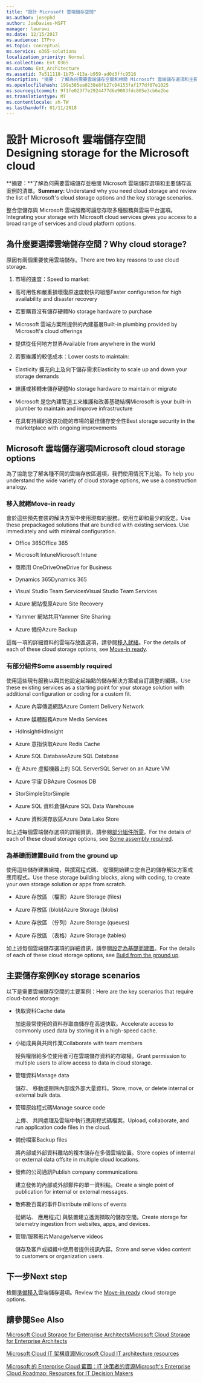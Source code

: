 ```yaml
---
title: "設計 Microsoft 雲端儲存空間"
ms.author: josephd
author: JoeDavies-MSFT
manager: laurawi
ms.date: 12/15/2017
ms.audience: ITPro
ms.topic: conceptual
ms.service: o365-solutions
localization_priority: Normal
ms.collection: Ent_O365
ms.custom: Ent_Architecture
ms.assetid: 7e511118-1b75-413a-b959-ad0d3ffc9516
description: "摘要： 了解為何需要雲端儲存空間和檢閱 Microsoft 雲端儲存選項和主要儲存區案例的清單。"
ms.openlocfilehash: 199e385ea0238e8fb27c04153faf177df07e1025
ms.sourcegitcommit: 9f1fe023f7e2924477d6e9003fdc805e3cb6e2be
ms.translationtype: MT
ms.contentlocale: zh-TW
ms.lasthandoff: 01/11/2018
---
```

# <a name="designing-storage-for-the-microsoft-cloud"></a><span data-ttu-id="dbdff-103">設計 Microsoft 雲端儲存空間</span><span class="sxs-lookup"><span data-stu-id="dbdff-103">Designing storage for the Microsoft cloud</span></span>

 <span data-ttu-id="dbdff-104">**摘要：**了解為何需要雲端儲存並檢閱 Microsoft 雲端儲存選項和主要儲存區案例的清單。</span><span class="sxs-lookup"><span data-stu-id="dbdff-104">**Summary:** Understand why you need cloud storage and review the list of Microsoft's cloud storage options and the key storage scenarios.</span></span>
  
<span data-ttu-id="dbdff-105">整合您儲存與 Microsoft 雲端服務可讓您存取多種服務與雲端平台選項。</span><span class="sxs-lookup"><span data-stu-id="dbdff-105">Integrating your storage with Microsoft cloud services gives you access to a broad range of services and cloud platform options.</span></span>
  
## <a name="why-cloud-storage"></a><span data-ttu-id="dbdff-106">為什麼要選擇雲端儲存空間？</span><span class="sxs-lookup"><span data-stu-id="dbdff-106">Why cloud storage?</span></span>

<span data-ttu-id="dbdff-107">原因有兩個重要使用雲端儲存。</span><span class="sxs-lookup"><span data-stu-id="dbdff-107">There are two key reasons to use cloud storage.</span></span>
  
1. <span data-ttu-id="dbdff-108">市場的速度：</span><span class="sxs-lookup"><span data-stu-id="dbdff-108">Speed to market:</span></span>
    
  - <span data-ttu-id="dbdff-109">高可用性和嚴重損壞復原速度較快的組態</span><span class="sxs-lookup"><span data-stu-id="dbdff-109">Faster configuration for high availability and disaster recovery</span></span>
    
  - <span data-ttu-id="dbdff-110">若要購買沒有儲存硬體</span><span class="sxs-lookup"><span data-stu-id="dbdff-110">No storage hardware to purchase</span></span>
    
  - <span data-ttu-id="dbdff-111">Microsoft 雲端方案所提供的內建基層</span><span class="sxs-lookup"><span data-stu-id="dbdff-111">Built-in plumbing provided by Microsoft's cloud offerings</span></span>
    
  - <span data-ttu-id="dbdff-112">提供從任何地方世界</span><span class="sxs-lookup"><span data-stu-id="dbdff-112">Available from anywhere in the world</span></span>
    
2. <span data-ttu-id="dbdff-113">若要維護的較低成本：</span><span class="sxs-lookup"><span data-stu-id="dbdff-113">Lower costs to maintain:</span></span>
    
  - <span data-ttu-id="dbdff-114">Elasticity 擴充向上及向下儲存需求</span><span class="sxs-lookup"><span data-stu-id="dbdff-114">Elasticity to scale up and down your storage demands</span></span>
    
  - <span data-ttu-id="dbdff-115">維護或移轉未儲存硬體</span><span class="sxs-lookup"><span data-stu-id="dbdff-115">No storage hardware to maintain or migrate</span></span>
    
  - <span data-ttu-id="dbdff-116">Microsoft 是您內建管道工來維護和改善基礎結構</span><span class="sxs-lookup"><span data-stu-id="dbdff-116">Microsoft is your built-in plumber to maintain and improve infrastructure</span></span>
    
  - <span data-ttu-id="dbdff-117">在具有持續的改良功能的市場的最佳儲存安全性</span><span class="sxs-lookup"><span data-stu-id="dbdff-117">Best storage security in the marketplace with ongoing improvements</span></span>
    
## <a name="microsoft-cloud-storage-options"></a><span data-ttu-id="dbdff-118">Microsoft 雲端儲存選項</span><span class="sxs-lookup"><span data-stu-id="dbdff-118">Microsoft cloud storage options</span></span>

<span data-ttu-id="dbdff-119">為了協助您了解各種不同的雲端存放區選項，我們使用情況下比喻。</span><span class="sxs-lookup"><span data-stu-id="dbdff-119">To help you understand the wide variety of cloud storage options, we use a construction analogy.</span></span>
  
### <a name="move-in-ready"></a><span data-ttu-id="dbdff-120">移入就緒</span><span class="sxs-lookup"><span data-stu-id="dbdff-120">Move-in ready</span></span>

<span data-ttu-id="dbdff-p101">會於這些預先套裝的解決方案中使用現有的服務。使用立即和最少的設定。</span><span class="sxs-lookup"><span data-stu-id="dbdff-p101">Use these prepackaged solutions that are bundled with existing services. Use immediately and with minimal configuration.</span></span>
  
- <span data-ttu-id="dbdff-123">Office 365</span><span class="sxs-lookup"><span data-stu-id="dbdff-123">Office 365</span></span>
    
- <span data-ttu-id="dbdff-124">Microsoft Intune</span><span class="sxs-lookup"><span data-stu-id="dbdff-124">Microsoft Intune</span></span>
    
- <span data-ttu-id="dbdff-125">商務用 OneDrive</span><span class="sxs-lookup"><span data-stu-id="dbdff-125">OneDrive for Business</span></span>
    
- <span data-ttu-id="dbdff-126">Dynamics 365</span><span class="sxs-lookup"><span data-stu-id="dbdff-126">Dynamics 365</span></span>
    
- <span data-ttu-id="dbdff-127">Visual Studio Team Services</span><span class="sxs-lookup"><span data-stu-id="dbdff-127">Visual Studio Team Services</span></span>
    
- <span data-ttu-id="dbdff-128">Azure 網站復原</span><span class="sxs-lookup"><span data-stu-id="dbdff-128">Azure Site Recovery</span></span>
    
- <span data-ttu-id="dbdff-129">Yammer 網站共用</span><span class="sxs-lookup"><span data-stu-id="dbdff-129">Yammer Site Sharing</span></span>
    
- <span data-ttu-id="dbdff-130">Azure 備份</span><span class="sxs-lookup"><span data-stu-id="dbdff-130">Azure Backup</span></span>
    
<span data-ttu-id="dbdff-131">這每一項的詳細資料的雲端存放區選項，請參閱[移入就緒](move-in-ready.md)。</span><span class="sxs-lookup"><span data-stu-id="dbdff-131">For the details of each of these cloud storage options, see [Move-in ready](move-in-ready.md).</span></span>
  
### <a name="some-assembly-required"></a><span data-ttu-id="dbdff-132">有部分組件</span><span class="sxs-lookup"><span data-stu-id="dbdff-132">Some assembly required</span></span>

<span data-ttu-id="dbdff-133">使用這些現有服務以與其他設定起始點的儲存解決方案或自訂調整的編碼。</span><span class="sxs-lookup"><span data-stu-id="dbdff-133">Use these existing services as a starting point for your storage solution with additional configuration or coding for a custom fit.</span></span>
  
- <span data-ttu-id="dbdff-134">Azure 內容傳遞網路</span><span class="sxs-lookup"><span data-stu-id="dbdff-134">Azure Content Delivery Network</span></span>
    
- <span data-ttu-id="dbdff-135">Azure 媒體服務</span><span class="sxs-lookup"><span data-stu-id="dbdff-135">Azure Media Services</span></span>
    
- <span data-ttu-id="dbdff-136">HdInsight</span><span class="sxs-lookup"><span data-stu-id="dbdff-136">HdInsight</span></span>
    
- <span data-ttu-id="dbdff-137">Azure 意指快取</span><span class="sxs-lookup"><span data-stu-id="dbdff-137">Azure Redis Cache</span></span>
    
- <span data-ttu-id="dbdff-138">Azure SQL Database</span><span class="sxs-lookup"><span data-stu-id="dbdff-138">Azure SQL Database</span></span>
    
- <span data-ttu-id="dbdff-139">在 Azure 虛擬機器上的 SQL Server</span><span class="sxs-lookup"><span data-stu-id="dbdff-139">SQL Server on an Azure VM</span></span>
    
- <span data-ttu-id="dbdff-140">Azure 宇宙 DB</span><span class="sxs-lookup"><span data-stu-id="dbdff-140">Azure Cosmos DB</span></span>
    
- <span data-ttu-id="dbdff-141">StorSimple</span><span class="sxs-lookup"><span data-stu-id="dbdff-141">StorSimple</span></span>
    
- <span data-ttu-id="dbdff-142">Azure SQL 資料倉儲</span><span class="sxs-lookup"><span data-stu-id="dbdff-142">Azure SQL Data Warehouse</span></span>
    
- <span data-ttu-id="dbdff-143">Azure 資料湖存放區</span><span class="sxs-lookup"><span data-stu-id="dbdff-143">Azure Data Lake Store</span></span>
    
<span data-ttu-id="dbdff-144">如上述每個雲端儲存選項的詳細資訊，請參閱[部分組件所需](some-assembly-required.md)。</span><span class="sxs-lookup"><span data-stu-id="dbdff-144">For the details of each of these cloud storage options, see [Some assembly required](some-assembly-required.md).</span></span>
  
### <a name="build-from-the-ground-up"></a><span data-ttu-id="dbdff-145">為基礎而建置</span><span class="sxs-lookup"><span data-stu-id="dbdff-145">Build from the ground up</span></span>

<span data-ttu-id="dbdff-146">使用這些儲存建置組塊，與撰寫程式碼、 從頭開始建立您自己的儲存解決方案或應用程式。</span><span class="sxs-lookup"><span data-stu-id="dbdff-146">Use these storage building blocks, along with coding, to create your own storage solution or apps from scratch.</span></span>
  
- <span data-ttu-id="dbdff-147">Azure 存放區 （檔案）</span><span class="sxs-lookup"><span data-stu-id="dbdff-147">Azure Storage (files)</span></span>
    
- <span data-ttu-id="dbdff-148">Azure 存放區 (blob)</span><span class="sxs-lookup"><span data-stu-id="dbdff-148">Azure Storage (blobs)</span></span>
    
- <span data-ttu-id="dbdff-149">Azure 存放區 （佇列）</span><span class="sxs-lookup"><span data-stu-id="dbdff-149">Azure Storage (queues)</span></span>
    
- <span data-ttu-id="dbdff-150">Azure 存放區 （表格）</span><span class="sxs-lookup"><span data-stu-id="dbdff-150">Azure Storage (tables)</span></span>
    
<span data-ttu-id="dbdff-151">如上述每個雲端儲存選項的詳細資訊，請參閱[設定為基礎而建置](build-from-the-ground-up.md)。</span><span class="sxs-lookup"><span data-stu-id="dbdff-151">For the details of each of these cloud storage options, see [Build from the ground up](build-from-the-ground-up.md).</span></span>
  
## <a name="key-storage-scenarios"></a><span data-ttu-id="dbdff-152">主要儲存案例</span><span class="sxs-lookup"><span data-stu-id="dbdff-152">Key storage scenarios</span></span>

<span data-ttu-id="dbdff-153">以下是需要雲端儲存空間的主要案例：</span><span class="sxs-lookup"><span data-stu-id="dbdff-153">Here are the key scenarios that require cloud-based storage:</span></span>
  
- <span data-ttu-id="dbdff-154">快取資料</span><span class="sxs-lookup"><span data-stu-id="dbdff-154">Cache data</span></span>
    
    <span data-ttu-id="dbdff-155">加速最常使用的資料存取由儲存在高速快取。</span><span class="sxs-lookup"><span data-stu-id="dbdff-155">Accelerate access to commonly used data by storing it in a high-speed cache.</span></span>
    
- <span data-ttu-id="dbdff-156">小組成員與共同作業</span><span class="sxs-lookup"><span data-stu-id="dbdff-156">Collaborate with team members</span></span>
    
    <span data-ttu-id="dbdff-157">授與權限給多位使用者可在雲端儲存資料的存取權。</span><span class="sxs-lookup"><span data-stu-id="dbdff-157">Grant permission to multiple users to allow access to data in cloud storage.</span></span>
    
- <span data-ttu-id="dbdff-158">管理資料</span><span class="sxs-lookup"><span data-stu-id="dbdff-158">Manage data</span></span>
    
    <span data-ttu-id="dbdff-159">儲存、 移動或刪除內部或外部大量資料。</span><span class="sxs-lookup"><span data-stu-id="dbdff-159">Store, move, or delete internal or external bulk data.</span></span>
    
- <span data-ttu-id="dbdff-160">管理原始程式碼</span><span class="sxs-lookup"><span data-stu-id="dbdff-160">Manage source code</span></span>
    
    <span data-ttu-id="dbdff-161">上傳、 共同處理及雲端中執行應用程式碼檔案。</span><span class="sxs-lookup"><span data-stu-id="dbdff-161">Upload, collaborate, and run application code files in the cloud.</span></span>
    
- <span data-ttu-id="dbdff-162">備份檔案</span><span class="sxs-lookup"><span data-stu-id="dbdff-162">Backup files</span></span>
    
    <span data-ttu-id="dbdff-163">將內部或外部資料離站的複本儲存在多個雲端位置。</span><span class="sxs-lookup"><span data-stu-id="dbdff-163">Store copies of internal or external data offsite in multiple cloud locations.</span></span>
    
- <span data-ttu-id="dbdff-164">發佈的公司通訊</span><span class="sxs-lookup"><span data-stu-id="dbdff-164">Publish company communications</span></span>
    
    <span data-ttu-id="dbdff-165">建立發佈的內部或外部郵件的單一資料點。</span><span class="sxs-lookup"><span data-stu-id="dbdff-165">Create a single point of publication for internal or external messages.</span></span>
    
- <span data-ttu-id="dbdff-166">散佈數百萬的事件</span><span class="sxs-lookup"><span data-stu-id="dbdff-166">Distribute millions of events</span></span>
    
    <span data-ttu-id="dbdff-167">從網站、 應用程式] 與裝置建立遙測擷取的儲存空間。</span><span class="sxs-lookup"><span data-stu-id="dbdff-167">Create storage for telemetry ingestion from websites, apps, and devices.</span></span>
    
- <span data-ttu-id="dbdff-168">管理/服務影片</span><span class="sxs-lookup"><span data-stu-id="dbdff-168">Manage/serve videos</span></span>
    
    <span data-ttu-id="dbdff-169">儲存及客戶或組織中使用者提供視訊內容。</span><span class="sxs-lookup"><span data-stu-id="dbdff-169">Store and serve video content to customers or organization users.</span></span>
    
## <a name="next-step"></a><span data-ttu-id="dbdff-170">下一步</span><span class="sxs-lookup"><span data-stu-id="dbdff-170">Next step</span></span>

<span data-ttu-id="dbdff-171">檢閱[準備移入](move-in-ready.md)雲端儲存選項。</span><span class="sxs-lookup"><span data-stu-id="dbdff-171">Review the [Move-in ready](move-in-ready.md) cloud storage options.</span></span>
  
## <a name="see-also"></a><span data-ttu-id="dbdff-172">請參閱</span><span class="sxs-lookup"><span data-stu-id="dbdff-172">See Also</span></span>

[<span data-ttu-id="dbdff-173">Microsoft Cloud Storage for Enterprise Architects</span><span class="sxs-lookup"><span data-stu-id="dbdff-173">Microsoft Cloud Storage for Enterprise Architects</span></span>](microsoft-cloud-storage-for-enterprise-architects.md)
  
[<span data-ttu-id="dbdff-174">Microsoft Cloud IT 架構資源</span><span class="sxs-lookup"><span data-stu-id="dbdff-174">Microsoft Cloud IT architecture resources</span></span>](microsoft-cloud-it-architecture-resources.md)

[<span data-ttu-id="dbdff-175">Microsoft 的 Enterprise Cloud 藍圖：IT 決策者的資源</span><span class="sxs-lookup"><span data-stu-id="dbdff-175">Microsoft's Enterprise Cloud Roadmap: Resources for IT Decision Makers</span></span>](https://sway.com/FJ2xsyWtkJc2taRD)


